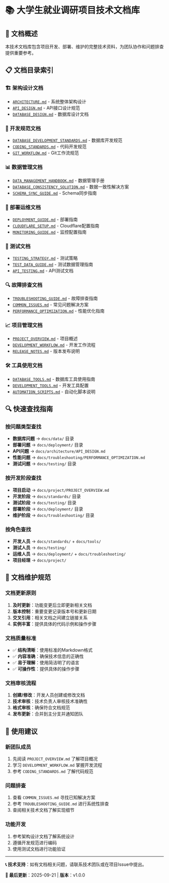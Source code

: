 # 📚 **大学生就业调研项目技术文档库**

## 🎯 **文档概述**

本技术文档库包含项目开发、部署、维护的完整技术资料，为团队协作和问题排查提供重要参考。

## 📋 **文档目录索引**

### **🏗️ 架构设计文档**
- [`ARCHITECTURE.md`](./architecture/ARCHITECTURE.md) - 系统整体架构设计
- [`API_DESIGN.md`](./architecture/API_DESIGN.md) - API接口设计规范
- [`DATABASE_DESIGN.md`](./architecture/DATABASE_DESIGN.md) - 数据库设计文档

### **🔧 开发规范文档**
- [`DATABASE_DEVELOPMENT_STANDARDS.md`](./standards/DATABASE_DEVELOPMENT_STANDARDS.md) - 数据库开发规范
- [`CODING_STANDARDS.md`](./standards/CODING_STANDARDS.md) - 代码开发规范
- [`GIT_WORKFLOW.md`](./standards/GIT_WORKFLOW.md) - Git工作流规范

### **📊 数据管理文档**
- [`DATA_MANAGEMENT_HANDBOOK.md`](./data/DATA_MANAGEMENT_HANDBOOK.md) - 数据管理手册
- [`DATABASE_CONSISTENCY_SOLUTION.md`](./data/DATABASE_CONSISTENCY_SOLUTION.md) - 数据一致性解决方案
- [`SCHEMA_SYNC_GUIDE.md`](./data/SCHEMA_SYNC_GUIDE.md) - Schema同步指南

### **🚀 部署运维文档**
- [`DEPLOYMENT_GUIDE.md`](./deployment/DEPLOYMENT_GUIDE.md) - 部署指南
- [`CLOUDFLARE_SETUP.md`](./deployment/CLOUDFLARE_SETUP.md) - Cloudflare配置指南
- [`MONITORING_GUIDE.md`](./deployment/MONITORING_GUIDE.md) - 监控配置指南

### **🧪 测试文档**
- [`TESTING_STRATEGY.md`](./testing/TESTING_STRATEGY.md) - 测试策略
- [`TEST_DATA_GUIDE.md`](./testing/TEST_DATA_GUIDE.md) - 测试数据管理指南
- [`API_TESTING.md`](./testing/API_TESTING.md) - API测试文档

### **🔍 故障排查文档**
- [`TROUBLESHOOTING_GUIDE.md`](./troubleshooting/TROUBLESHOOTING_GUIDE.md) - 故障排查指南
- [`COMMON_ISSUES.md`](./troubleshooting/COMMON_ISSUES.md) - 常见问题解决方案
- [`PERFORMANCE_OPTIMIZATION.md`](./troubleshooting/PERFORMANCE_OPTIMIZATION.md) - 性能优化指南

### **📈 项目管理文档**
- [`PROJECT_OVERVIEW.md`](./project/PROJECT_OVERVIEW.md) - 项目概述
- [`DEVELOPMENT_WORKFLOW.md`](./project/DEVELOPMENT_WORKFLOW.md) - 开发工作流程
- [`RELEASE_NOTES.md`](./project/RELEASE_NOTES.md) - 版本发布说明

### **🛠️ 工具使用文档**
- [`DATABASE_TOOLS.md`](./tools/DATABASE_TOOLS.md) - 数据库工具使用指南
- [`DEVELOPMENT_TOOLS.md`](./tools/DEVELOPMENT_TOOLS.md) - 开发工具配置
- [`AUTOMATION_SCRIPTS.md`](./tools/AUTOMATION_SCRIPTS.md) - 自动化脚本说明

## 🔍 **快速查找指南**

### **按问题类型查找**
- **数据库问题** → `docs/data/` 目录
- **部署问题** → `docs/deployment/` 目录
- **API问题** → `docs/architecture/API_DESIGN.md`
- **性能问题** → `docs/troubleshooting/PERFORMANCE_OPTIMIZATION.md`
- **测试问题** → `docs/testing/` 目录

### **按开发阶段查找**
- **项目启动** → `docs/project/PROJECT_OVERVIEW.md`
- **开发阶段** → `docs/standards/` 目录
- **测试阶段** → `docs/testing/` 目录
- **部署阶段** → `docs/deployment/` 目录
- **维护阶段** → `docs/troubleshooting/` 目录

### **按角色查找**
- **开发人员** → `docs/standards/` + `docs/tools/`
- **测试人员** → `docs/testing/`
- **运维人员** → `docs/deployment/` + `docs/troubleshooting/`
- **项目经理** → `docs/project/`

## 📝 **文档维护规范**

### **文档更新原则**
1. **及时更新**：功能变更后立即更新相关文档
2. **版本控制**：重要变更记录版本号和更新日期
3. **交叉引用**：相关文档之间建立链接关系
4. **实例丰富**：提供具体的代码示例和操作步骤

### **文档质量标准**
- ✅ **结构清晰**：使用标准的Markdown格式
- ✅ **内容准确**：确保技术信息的正确性
- ✅ **易于理解**：使用简洁明了的语言
- ✅ **可操作性**：提供具体的操作步骤

### **文档审核流程**
1. **创建/修改**：开发人员创建或修改文档
2. **技术审核**：技术负责人审核技术准确性
3. **格式审核**：确保符合文档规范
4. **发布更新**：合并到主分支并通知团队

## 🎯 **使用建议**

### **新团队成员**
1. 先阅读 `PROJECT_OVERVIEW.md` 了解项目概况
2. 学习 `DEVELOPMENT_WORKFLOW.md` 掌握开发流程
3. 参考 `CODING_STANDARDS.md` 了解代码规范

### **问题排查**
1. 查看 `COMMON_ISSUES.md` 寻找已知解决方案
2. 参考 `TROUBLESHOOTING_GUIDE.md` 进行系统性排查
3. 查阅相关技术文档了解实现细节

### **功能开发**
1. 参考架构设计文档了解系统设计
2. 遵循开发规范进行编码
3. 使用测试文档进行功能验证

---

**📞 技术支持**：如有文档相关问题，请联系技术团队或在项目Issue中提出。

**🔄 最后更新**：2025-09-21 | **版本**：v1.0.0
